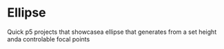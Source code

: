 # Ellipse
Quick p5 projects that showcasea ellipse that generates from a set height anda controlable focal points

